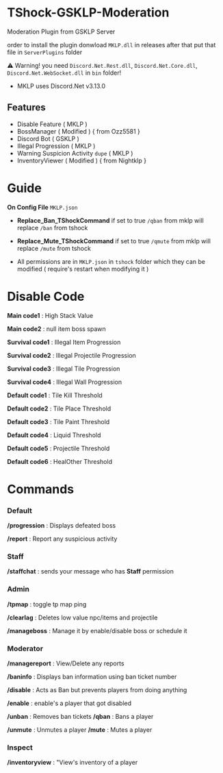 # TShock-GSKLP-Moderation
Moderation Plugin from GSKLP Server

order to install the plugin donwload `MKLP.dll` in releases after that put that file in `ServerPlugins` folder

⚠️ Warning! you need `Discord.Net.Rest.dll`, `Discord.Net.Core.dll`, `Discord.Net.WebSocket.dll` in `bin` folder!
- MKLP uses Discord.Net v3.13.0

## Features
- Disable Feature ( MKLP )
- BossManager ( Modified ) { from Ozz5581 }
- Discord Bot ( GSKLP )
- Illegal Progression ( MKLP )
- Warning Suspicion Activity `dupe` ( MKLP )
- InventoryViewer ( Modified ) { from Nightklp }

# Guide
**On Config File** `MKLP.json`
- **Replace_Ban_TShockCommand** if set to true `/qban` from mklp will replace `/ban` from tshock
- **Replace_Mute_TShockCommand** if set to true `/qmute` from mklp will replace `/mute` from tshock

- All permissions are in `MKLP.json` in `tshock` folder which they can be modified ( require's restart when modifying it )

# Disable Code

**Main code1** : High Stack Value

**Main code2** : null item boss spawn

**Survival code1** : Illegal Item Progression

**Survival code2** : Illegal Projectile Progression

**Survival code3** : Illegal Tile Progression

**Survival code4** : Illegal Wall Progression

**Default code1** : Tile Kill Threshold

**Default code2** : Tile Place Threshold

**Default code3** : Tile Paint Threshold

**Default code4** : Liquid Threshold

**Default code5** : Projectile Threshold

**Default code6** : HealOther Threshold

# Commands

### Default
**/progression** : Displays defeated boss

**/report** : Report any suspicious activity

### Staff
**/staffchat** : sends your message who has **Staff** permission

### Admin
**/tpmap** : toggle tp map ping

**/clearlag** : Deletes low value npc/items and projectile

**/manageboss** : Manage it by enable/disable boss or schedule it

### Moderator

**/managereport** : View/Delete any reports

**/baninfo** : Displays ban information using ban ticket number

**/disable** : Acts as Ban but prevents players from doing anything

**/enable** : enable's a player that got disabled

**/unban** : Removes ban tickets
**/qban** :  Bans a player

**/unmute** : Unmutes a player
**/mute** : Mutes a player

### Inspect
**/inventoryview** : "View's inventory of a player

